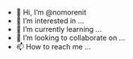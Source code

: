 - 👋 Hi, I’m @nomorenit
- 👀 I’m interested in ...
- 🌱 I’m currently learning ...
- 💞️ I’m looking to collaborate on ...
- 📫 How to reach me ...

<!---
nomorenit/nomorenit is a ✨ special ✨ repository because its `README.md` (this file) appears on your GitHub profile.
You can click the Preview link to take a look at your changes.
--->
